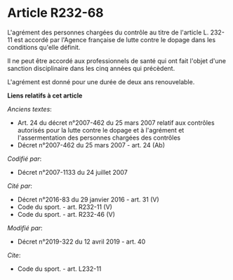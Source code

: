 # Article R232-68

L'agrément des personnes chargées du contrôle au titre de l'article L. 232-11 est accordé par l'Agence française de lutte
contre le dopage dans les conditions qu'elle définit.

Il ne peut être accordé aux professionnels de santé qui ont fait l'objet d'une sanction disciplinaire dans les cinq années
qui précèdent.

L'agrément est donné pour une durée de deux ans renouvelable.

**Liens relatifs à cet article**

_Anciens textes_:

  - Art. 24 du décret n°2007-462 du 25 mars 2007 relatif aux contrôles autorisés pour la lutte contre le dopage et à l'agrément et l'assermentation des personnes chargées des contrôles
  - Décret n°2007-462 du 25 mars 2007 - art. 24 (Ab)

_Codifié par_:

  - Décret n°2007-1133 du 24 juillet 2007

_Cité par_:

  - Décret n°2016-83 du 29 janvier 2016 - art. 31 (V)
  - Code du sport. - art. R232-11 (V)
  - Code du sport. - art. R232-46 (V)

_Modifié par_:

  - Décret n°2019-322 du 12 avril 2019 - art. 40

_Cite_:

  - Code du sport. - art. L232-11
